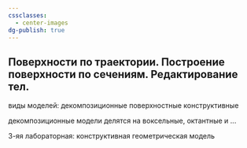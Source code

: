 ```yaml
---
cssclasses:
  - center-images
dg-publish: true
---
```

## Поверхности по траектории. Построение поверхности по сечениям. Редактирование тел.

виды моделей:
декомпозиционные
поверхностные
конструктивные

декомпозиционные модели делятся на воксельные, октантные и ...

3-яя лабораторная: конструктивная геометрическая модель